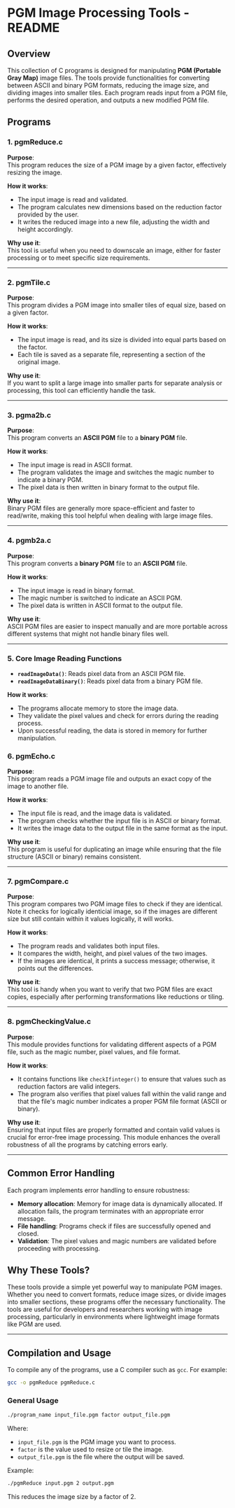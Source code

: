 # PGM Image Processing Tools - README

## Overview

This collection of C programs is designed for manipulating **PGM (Portable Gray Map)** image files. The tools provide functionalities for converting between ASCII and binary PGM formats, reducing the image size, and dividing images into smaller tiles. Each program reads input from a PGM file, performs the desired operation, and outputs a new modified PGM file.

## Programs

### 1. **pgmReduce.c**

**Purpose**:  
This program reduces the size of a PGM image by a given factor, effectively resizing the image.

**How it works**:
- The input image is read and validated.
- The program calculates new dimensions based on the reduction factor provided by the user.
- It writes the reduced image into a new file, adjusting the width and height accordingly.

**Why use it**:  
This tool is useful when you need to downscale an image, either for faster processing or to meet specific size requirements.

---

### 2. **pgmTile.c**

**Purpose**:  
This program divides a PGM image into smaller tiles of equal size, based on a given factor.

**How it works**:
- The input image is read, and its size is divided into equal parts based on the factor.
- Each tile is saved as a separate file, representing a section of the original image.

**Why use it**:  
If you want to split a large image into smaller parts for separate analysis or processing, this tool can efficiently handle the task.

---

### 3. **pgma2b.c**

**Purpose**:  
This program converts an **ASCII PGM** file to a **binary PGM** file.

**How it works**:
- The input image is read in ASCII format.
- The program validates the image and switches the magic number to indicate a binary PGM.
- The pixel data is then written in binary format to the output file.

**Why use it**:  
Binary PGM files are generally more space-efficient and faster to read/write, making this tool helpful when dealing with large image files.

---

### 4. **pgmb2a.c**

**Purpose**:  
This program converts a **binary PGM** file to an **ASCII PGM** file.

**How it works**:
- The input image is read in binary format.
- The magic number is switched to indicate an ASCII PGM.
- The pixel data is written in ASCII format to the output file.

**Why use it**:  
ASCII PGM files are easier to inspect manually and are more portable across different systems that might not handle binary files well.

---

### 5. **Core Image Reading Functions**
- **`readImageData()`**: Reads pixel data from an ASCII PGM file.
- **`readImageDataBinary()`**: Reads pixel data from a binary PGM file.

**How it works**:
- The programs allocate memory to store the image data.
- They validate the pixel values and check for errors during the reading process.
- Upon successful reading, the data is stored in memory for further manipulation.



### 6. **pgmEcho.c**

**Purpose**:  
This program reads a PGM image file and outputs an exact copy of the image to another file.

**How it works**:
- The input file is read, and the image data is validated.
- The program checks whether the input file is in ASCII or binary format.
- It writes the image data to the output file in the same format as the input.

**Why use it**:  
This program is useful for duplicating an image while ensuring that the file structure (ASCII or binary) remains consistent.

---

### 7. **pgmCompare.c**

**Purpose**:  
This program compares two PGM image files to check if they are identical. Note it checks for logically identicial image, so if the images are different size but still contain within it values logically, it will works. 

**How it works**:
- The program reads and validates both input files.
- It compares the width, height, and pixel values of the two images.
- If the images are identical, it prints a success message; otherwise, it points out the differences.

**Why use it**:  
This tool is handy when you want to verify that two PGM files are exact copies, especially after performing transformations like reductions or tiling.

---

### 8. **pgmCheckingValue.c**

**Purpose**:  
This module provides functions for validating different aspects of a PGM file, such as the magic number, pixel values, and file format.

**How it works**:
- It contains functions like `checkIfinteger()` to ensure that values such as reduction factors are valid integers.
- The program also verifies that pixel values fall within the valid range and that the file's magic number indicates a proper PGM file format (ASCII or binary).

**Why use it**:  
Ensuring that input files are properly formatted and contain valid values is crucial for error-free image processing. This module enhances the overall robustness of all the programs by catching errors early.


---

## Common Error Handling

Each program implements error handling to ensure robustness:
- **Memory allocation**: Memory for image data is dynamically allocated. If allocation fails, the program terminates with an appropriate error message.
- **File handling**: Programs check if files are successfully opened and closed.
- **Validation**: The pixel values and magic numbers are validated before proceeding with processing.

## Why These Tools?

These tools provide a simple yet powerful way to manipulate PGM images. Whether you need to convert formats, reduce image sizes, or divide images into smaller sections, these programs offer the necessary functionality. The tools are useful for developers and researchers working with image processing, particularly in environments where lightweight image formats like PGM are used.

---

## Compilation and Usage

To compile any of the programs, use a C compiler such as `gcc`. For example:

```bash
gcc -o pgmReduce pgmReduce.c
```

### General Usage

```bash
./program_name input_file.pgm factor output_file.pgm
```

Where:
- `input_file.pgm` is the PGM image you want to process.
- `factor` is the value used to resize or tile the image.
- `output_file.pgm` is the file where the output will be saved.

Example:
```bash
./pgmReduce input.pgm 2 output.pgm
```

This reduces the image size by a factor of 2.


